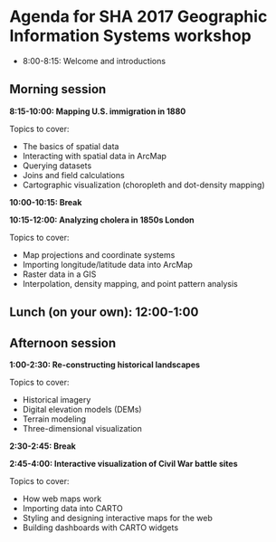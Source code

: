 # Agenda for SHA 2017 Geographic Information Systems workshop

* 8:00-8:15: Welcome and introductions

## Morning session

__8:15-10:00: Mapping U.S. immigration in 1880__

Topics to cover: 

* The basics of spatial data
* Interacting with spatial data in ArcMap
* Querying datasets
* Joins and field calculations
* Cartographic visualization (choropleth and dot-density mapping)

__10:00-10:15: Break__

__10:15-12:00: Analyzing cholera in 1850s London__

Topics to cover: 

* Map projections and coordinate systems
* Importing longitude/latitude data into ArcMap
* Raster data in a GIS
* Interpolation, density mapping, and point pattern analysis

## Lunch (on your own): 12:00-1:00

## Afternoon session

__1:00-2:30: Re-constructing historical landscapes__

Topics to cover: 

* Historical imagery
* Digital elevation models (DEMs)
* Terrain modeling
* Three-dimensional visualization

__2:30-2:45: Break__

__2:45-4:00: Interactive visualization of Civil War battle sites__

Topics to cover: 

* How web maps work
* Importing data into CARTO
* Styling and designing interactive maps for the web
* Building dashboards with CARTO widgets
